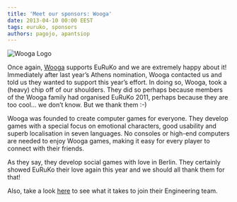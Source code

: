 ```yaml
---
title: 'Meet our sponsors: Wooga'
date: 2013-04-10 00:00 EEST
tags: euruko, sponsors
authors: pagojo, apantsiop
---
```


![Wooga Logo](/images/sponsors/wooga_150x75.png, "Wooga")

Once again, [Wooga](http://www.wooga.com/?utm_source=euruko&utm_medium=banner&utm_campaign=aphrodite) supports EuRuKo and we are extremely happy about it! Immediately after last year’s Athens nomination, Wooga contacted us and told us they wanted to support this year’s effort. In doing so, Wooga, took a (heavy) chip off of our shoulders. They did so perhaps because members of the Wooga family had organised EuRuKo 2011, perhaps because they are too cool... we don’t know. But we thank them :-)

Wooga was founded to create computer games for everyone. They develop games with a special focus on emotional characters, good usability and superb localisation in seven languages. No consoles or high-end computers are needed to enjoy Wooga games, making it easy for every player to connect with their friends.

As they say, they develop social games with love in Berlin. They certainly showed EuRuKo their love again this year and we should all thank them for that!

Also, take a look [here](http://www.wooga.com/jobs/offers/woogas-future-of-engineering/?utm_source=euruko&utm_medium=banner&utm_campaign=aphrodite) to see what it takes to join their Engineering team.
